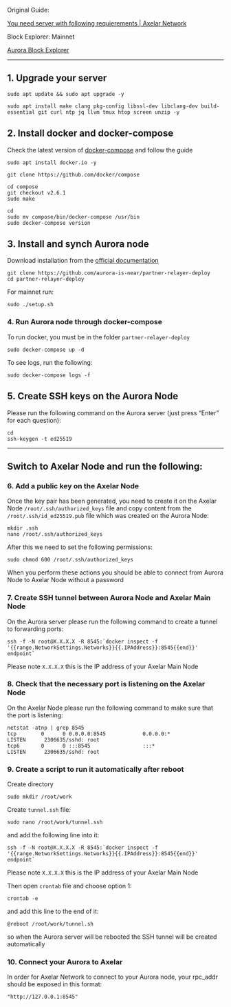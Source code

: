 Original Guide:

[You need server with following requierements | Axelar Network](https://docs.axelar.dev/validator/external-chains/aurora "You need server with following requierements | Axelar Network")

Block Explorer: Mainnet

[Aurora Block Explorer](https://aurorascan.dev/ "Aurora Block Explorer")

---

## 1. Upgrade your server

```shell
sudo apt update && sudo apt upgrade -y
```

```shell
sudo apt install make clang pkg-config libssl-dev libclang-dev build-essential git curl ntp jq llvm tmux htop screen unzip -y
```

## 2. Install docker and docker-compose

Check the latest version of [docker-compose](https://github.com/docker/compose) and follow the guide

```shell
sudo apt install docker.io -y
```

```shell
git clone https://github.com/docker/compose
```

```shell
cd compose
git checkout v2.6.1
sudo make
```

```shell
cd
sudo mv compose/bin/docker-compose /usr/bin
sudo docker-compose version
```

## 3. Install and synch Aurora node

Download installation from the [official documentation](https://github.com/aurora-is-near/partner-relayer-deploy)

```shell
git clone https://github.com/aurora-is-near/partner-relayer-deploy
cd partner-relayer-deploy
```

For mainnet run:

```shell
sudo ./setup.sh
```

### 4. Run Aurora node through docker-compose

To run docker, you must be in the folder `partner-relayer-deploy`

```shell
sudo docker-compose up -d
```

To see logs, run the following:

```shell
sudo docker-compose logs -f
```

## 5. Create SSH keys on the Aurora Node

Please run the following command on the Aurora server (just press “Enter” for each question):

```shell
cd
ssh-keygen -t ed25519
```

---

## Switch to Axelar Node and run the following:

### 6. Add a public key on the Axelar Node

Once the key pair has been generated, you need to create it on the Axelar Node `/root/.ssh/authorized_keys` file and copy content from the `/root/.ssh/id_ed25519.pub` file which was created on the Aurora Node:

```shell
mkdir .ssh
nano /root/.ssh/authorized_keys
```

After this we need to set the following permissions:

```shell
sudo chmod 600 /root/.ssh/authorized_keys
```

When you perform these actions you should be able to connect from Aurora Node to Axelar Node without a password

### 7. Create SSH tunnel between Aurora Node and Axelar Main Node

On the Aurora server please run the following command to create a tunnel to forwarding ports:

```shell
ssh -f -N root@X.X.X.X -R 8545:`docker inspect -f '{{range.NetworkSettings.Networks}}{{.IPAddress}}:8545{{end}}' endpoint`
```

Please note `X.X.X.X` this is the IP address of your Axelar Main Node

### 8. Check that the necessary port is listening on the Axelar Node

On the Axelar Node please run the following command to make sure that the port is listening:

```shell
netstat -atnp | grep 8545
tcp        0      0 0.0.0.0:8545            0.0.0.0:*               LISTEN      2306635/sshd: root
tcp6       0      0 :::8545                 :::*                    LISTEN      2306635/sshd: root
```

### 9. Create a script to run it automatically after reboot

Create directory

```shell
sudo mkdir /root/work
```

Create `tunnel.ssh` file:

```shell
sudo nano /root/work/tunnel.ssh
```

and add the following line into it:

```shell
ssh -f -N root@X.X.X.X -R 8545:`docker inspect -f '{{range.NetworkSettings.Networks}}{{.IPAddress}}:8545{{end}}' endpoint`
```

Please note `X.X.X.X` this is the IP address of your Axelar Main Node

Then open `crontab` file and choose option 1:

```shell
crontab -e
```

and add this line to the end of it:

```shell
@reboot /root/work/tunnel.sh
```

so when the Aurora server will be rebooted the SSH tunnel will be created automatically

### 10. Connect your Aurora to Axelar

In order for Axelar Network to connect to your Aurora node, your rpc\_addr should be exposed in this format:

```shell
"http://127.0.0.1:8545"
```

<br>
